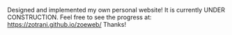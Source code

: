 Designed and implemented my own personal website! 
It is currently UNDER CONSTRUCTION.
Feel free to see the progress at: https://zotrani.github.io/zoeweb/
Thanks!
